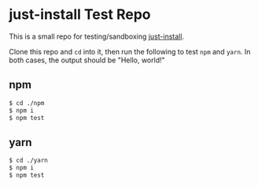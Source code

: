 # just-install Test Repo

This is a small repo for testing/sandboxing [just-install](https://github.com/brombal/just-install).

Clone this repo and `cd` into it, then run the following to test `npm` and `yarn`. In both cases, the output should be "Hello, world!"

## npm

```sh
$ cd ./npm
$ npm i
$ npm test
```

## yarn

```sh
$ cd ./yarn
$ npm i
$ npm test
```

